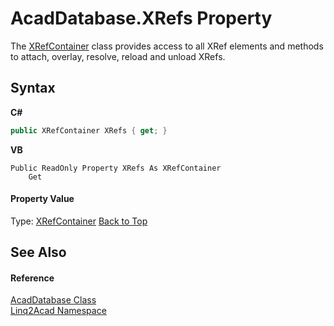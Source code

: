 # AcadDatabase.XRefs Property 
 

The <a href="T_Linq2Acad_XRefContainer.md#XRefContainer-Class">XRefContainer</a> class provides access to all XRef elements and methods to attach, overlay, resolve, reload and unload XRefs.

## Syntax

**C#**<br />
``` C#
public XRefContainer XRefs { get; }
```

**VB**<br />
``` VB
Public ReadOnly Property XRefs As XRefContainer
	Get
```


#### Property Value
Type: <a href="T_Linq2Acad_XRefContainer.md#XRefContainer-Class">XRefContainer</a>
<a href="#AcadDatabaseXRefs-Property">Back to Top</a>

## See Also


#### Reference
<a href="T_Linq2Acad_AcadDatabase.md#AcadDatabase-Class">AcadDatabase Class</a><br /><a href="N_Linq2Acad.md#Linq2Acad-Namespace">Linq2Acad Namespace</a><br />
